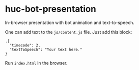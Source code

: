 # huc-bot-presentation
In-browser presentation with bot animation and text-to-speech.

One can add text to the `js/content.js` file. Just add this block:
```
,{
  "timecode": 2,
  "textToSpeech": "Your text here."
}
```
Run `index.html` in the browser.
